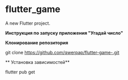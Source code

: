 # flutter_game

A new Flutter project.



**Инструкция по запуску приложения "Угадай число"**




**Клонирование репозитория**



git clone https://github.com/qwerpap/flutter-game-.git


** Установка зависимостей**



flutter pub get



